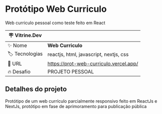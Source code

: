 # Protótipo Web Curriculo

Web curriculo pessoal como teste feito em React

| :placard: Vitrine.Dev |     |
| -------------  | --- |
| :sparkles: Nome        | **Web Curriculo**
| :label: Tecnologias | reactjs, html, javascript, nextjs, css
| :rocket: URL         | https://prot-web-curriculo.vercel.app/
| :fire: Desafio     | PROJETO PESSOAL

## Detalhes do projeto

Protótipo de um web currículo parcialmente responsivo feito em ReactJs e NextJs, protótipo em fase de aprimoramento para publicação pública
